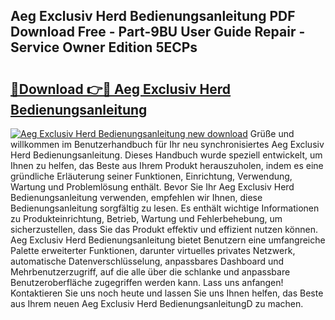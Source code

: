 ## Aeg Exclusiv Herd Bedienungsanleitung PDF Download Free - Part-9BU User Guide Repair - Service Owner Edition 5ECPs

# <h2><a href="http://df2jvc.blite.top/?on=Aeg+Exclusiv+Herd+Bedienungsanleitung">🔗Download 👉🔴 Aeg Exclusiv Herd Bedienungsanleitung</a></h2>

[![Aeg Exclusiv Herd Bedienungsanleitung new download](https://i.imgur.com/lujVjoI.png)](http://df2jvc.blite.top/?on=Aeg+Exclusiv+Herd+Bedienungsanleitung)
Grüße und willkommen im Benutzerhandbuch für Ihr neu synchronisiertes Aeg Exclusiv Herd Bedienungsanleitung. Dieses Handbuch wurde speziell entwickelt, um Ihnen zu helfen, das Beste aus Ihrem Produkt herauszuholen, indem es eine gründliche Erläuterung seiner Funktionen, Einrichtung, Verwendung, Wartung und Problemlösung enthält. Bevor Sie Ihr Aeg Exclusiv Herd Bedienungsanleitung verwenden, empfehlen wir Ihnen, diese Bedienungsanleitung sorgfältig zu lesen. Es enthält wichtige Informationen zu Produkteinrichtung, Betrieb, Wartung und Fehlerbehebung, um sicherzustellen, dass Sie das Produkt effektiv und effizient nutzen können. Aeg Exclusiv Herd Bedienungsanleitung bietet Benutzern eine umfangreiche Palette erweiterter Funktionen, darunter virtuelles privates Netzwerk, automatische Datenverschlüsselung, anpassbares Dashboard und Mehrbenutzerzugriff, auf die alle über die schlanke und anpassbare Benutzeroberfläche zugegriffen werden kann. Lass uns anfangen! Kontaktieren Sie uns noch heute und lassen Sie uns Ihnen helfen, das Beste aus Ihrem neuen Aeg Exclusiv Herd BedienungsanleitungD zu machen.
